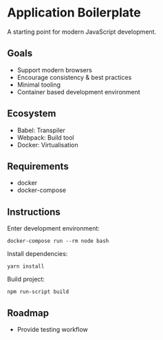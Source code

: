 # Application Boilerplate

A starting point for modern JavaScript development.

## Goals

- Support modern browsers
- Encourage consistency & best practices
- Minimal tooling
- Container based development environment

## Ecosystem

- Babel: Transpiler
- Webpack: Build tool
- Docker: Virtualisation

## Requirements

- docker
- docker-compose

## Instructions

Enter development environment:

```
docker-compose run --rm node bash
```

Install dependencies:

```
yarn install
```

Build project:

```
npm run-script build
```

## Roadmap

- Provide testing workflow
